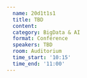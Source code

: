 ```yaml
---
  name: 20d1t1s1
  title: TBD
  content:
  category: BigData & AI
  format: Conférence
  speakers: TBD
  room: Auditorium
  time_start: '10:15'
  time_end: '11:00'
---
```

